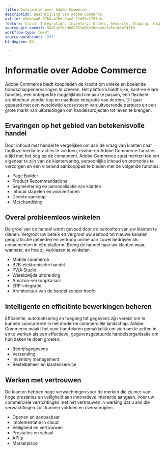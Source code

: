 ```yaml
---
title: Informatie over Adobe Commerce
description: Beschrijving van Adobe Commerce
exl-id: a9ebd4a6-87b4-47b9-8ae8-72d99e1797eb
feature: Cloud, Integration, Inventory, Orders, Security, Staging, Shipping/Delivery
source-git-commit: 94d7a57dcd006251e8eefbdb4ec3a5e140bf43f9
workflow-type: tm+mt
source-wordcount: '297'
ht-degree: 0%

---
```


# Informatie over Adobe Commerce

Adobe Commerce biedt kooplieden de kracht om unieke en boeiende boodschappenervaringen te creëren. Het platform biedt rijke, kant-en-klare functies, een onbeperkte mogelijkheid om aan te passen, een flexibele architectuur zonder kop en naadloze integratie van derden. Dit gaat gepaard met een wereldwijd ecosysteem van uitvoerende partners en een grote markt van uitbreidingen om handelsprojecten tot leven te brengen.

## Ervaringen op het gebied van betekenisvolle handel

Door inhoud met handel te vergelijken om aan de vraag van klanten naar foutloze merkinteracties te voldoen, evolueren Adobe Commerce-functies altijd met het oog op de consument. Adobe Commerce staat merken toe om eigenaar te zijn van de klantervaring, persoonlijke inhoud en promoties te verzorgen en een vloeiend aankooppad te bieden met de volgende functies:

- Page Builder
- Product Recommendations
- Segmentering en personalisatie van klanten
- Inhoud stapelen en voorvertonen
- Directe aankoop
- Merchandising

## Overal probleemloos winkelen

De groei van de handel wordt gevoed door de behoeften van uw klanten te dienen. Vergroot uw bereik en vergroot uw aanbod tot nieuwe kanalen, geografische gebieden en verkoop online aan zowel bedrijven als consumenten in één platform. Breng de handel naar uw klanten waar, wanneer, en hoe zij verkiezen te winkelen.

- Mobile commerce
- B2B-elektronische handel
- PWA Studio
- Wereldwijde uitbreiding
- Amazon-verkoopkanaal
- ERP-integratie
- Architectuur van de handel zonder hoofd

## Intelligente en efficiënte bewerkingen beheren

Efficiëntie, automatisering en toegang tot gegevens zijn vereist om te kunnen concurreren in het moderne commerciële landschap. Adobe Commerce maakt het voor handelaren gemakkelijk om zich om te zetten in en te werken als een effectieve, gegevensgestuurde handelsorganisatie om hun zaken te doen groeien.

- Bedrijfsgegevens
- Verzending
- Inventory management
- Bestelbeheer en klantenservice

## Werken met vertrouwen

De klanten hebben hoge verwachtingen voor de merken die zij met-van hoge prestaties en veiligheid aan innovatieve interactie aangaan. Voer uw commerciële verrichtingen met het vertrouwen in werking dat u aan die verwachtingen zult kunnen voldoen en overschrijden.

- Openen en aanpasbaar
- Implementatie in cloud
- Veiligheid en vertrouwen
- Prestaties en schaal
- API&#39;s
- Marketplace
